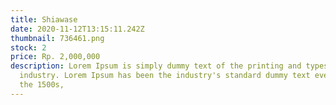 ```yaml
---
title: Shiawase
date: 2020-11-12T13:15:11.242Z
thumbnail: 736461.png
stock: 2
price: Rp. 2,000,000
description: Lorem Ipsum is simply dummy text of the printing and typesetting
  industry. Lorem Ipsum has been the industry's standard dummy text ever since
  the 1500s,
---
```

